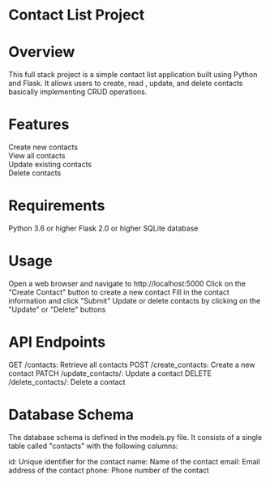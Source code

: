# Contact List Project

# Overview
This full stack project is a simple contact list application built using Python and Flask. It allows users to create, read , update, and delete contacts basically implementing CRUD operations.

# Features
Create new contacts<br>
View all contacts<br>
Update existing contacts<br>
Delete contacts<br>

# Requirements
Python 3.6 or higher
Flask 2.0 or higher
SQLite database

# Usage
Open a web browser and navigate to http://localhost:5000
Click on the "Create Contact" button to create a new contact
Fill in the contact information and click "Submit"
Update or delete contacts by clicking on the "Update" or "Delete" buttons

# API Endpoints
GET /contacts: Retrieve all contacts
POST /create_contacts: Create a new contact
PATCH /update_contacts/<id>: Update a contact
DELETE /delete_contacts/<id>: Delete a contact

# Database Schema
The database schema is defined in the models.py file. It consists of a single table called "contacts" with the following columns:

id: Unique identifier for the contact
name: Name of the contact
email: Email address of the contact
phone: Phone number of the contact
